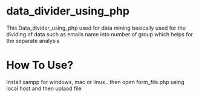 # data_divider_using_php
<p>This Data_divider_using_php used for data mining basically used for the dividing of data such as emails name into number of group which helps for the separate analysis</p>

# How To Use?
Install xampp for windows, mac or linux..
then open form_file.php using local host
and then uplaod file
